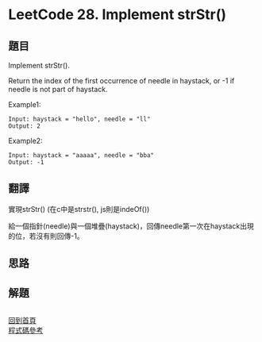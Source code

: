 # LeetCode 28. Implement strStr()

## 題目
Implement strStr().

Return the index of the first occurrence of needle in haystack, or -1 if needle is not part of haystack.

Example1:
```
Input: haystack = "hello", needle = "ll"
Output: 2
```
Example2:
```
Input: haystack = "aaaaa", needle = "bba"
Output: -1
```
## 翻譯

實現strStr() (在c中是strstr(), js則是indeOf())  

給一個指針(needle)與一個堆疊(haystack)，回傳needle第一次在haystack出現的位，若沒有則回傳-1。

## 思路

## 解題
```
```

[回到首頁](../../README.md)  
[程式碼參考](scripts/index.js)